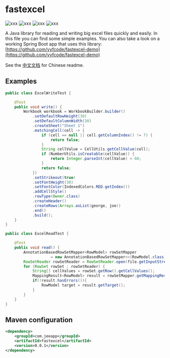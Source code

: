 # fastexcel

![xxx](https://img.shields.io/badge/version-1.0.0-green) ![xxx](https://img.shields.io/badge/jdk-1.8-green) ![xxx](https://img.shields.io/badge/poi-5.0.0-green) ![xxx](https://img.shields.io/badge/spring-5.3.23-green)

A Java library for reading and writing big excel files quickly and easily.
In this file you can find some simple examples.
You can also take a look on a working Spring Boot app that uses this library: [https://github.com/yyfcode/fastexcel-demo](https://github.com/yyfcode/fastexcel-demo)

See the [中文文档](https://github.com/yyfcode/fastexcel/blob/master/README-zh.md)  for Chinese readme.

## Examples

```java
public class ExcelWriteTest {

	@Test
	public void write() {
		Workbook workbook = WorkbookBuilder.builder()
			.setDefaultRowHeight(30)
			.setDefaultColumnWidth(30)
			.createSheet("Sheet 1")
			.matchingCell(cell -> {
				if (cell == null || cell.getColumnIndex() != 7) {
					return false;
				}
				String cellValue = CellUtils.getCellValue(cell);
				if (NumberUtils.isCreatable(cellValue)) {
					return Integer.parseInt(cellValue) < 60;
				}
				return false;
			})
			.setStrikeout(true)
			.setFontHeight(30)
			.setFontColor(IndexedColors.RED.getIndex())
			.addCellStyle()
			.rowType(Owner.class)
			.createHeader()
			.createRows(Arrays.asList(george, joe))
			.end()
			.build();
	}
}
```

```java
public class ExcelReadTest {

	@Test
	public void read() {
		AnnotationBasedRowSetMapper<RowModel> rowSetMapper
                    = new AnnotationBasedRowSetMapper<>(RowModel.class);
		RowSetReader rowSetReader = RowSetReader.open(file.getInputStream());
		for (RowSet rowSet : rowSetReader) {
			String[] cellValues = rowSet.getRow().getCellValues();
			MappingResult<RowModel> result = rowSetMapper.getMappingResult(rowSet);
			if(!result.hasErrors()){
				RowModel target = result.getTarget();
			}
		}
	}
}
```

## Maven configuration

```xml
<dependency>
    <groupId>com.jeeapp</groupId>
    <artifactId>fastexcel</artifactId>
    <version>0.0.1</version>
</dependency>
```
